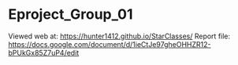 # Eproject_Group_01
Viewed web at: https://hunter1412.github.io/StarClasses/
 Report file: https://docs.google.com/document/d/1ieCtJe97gheOHHZR12-bPUkGx85Z7uP4/edit

